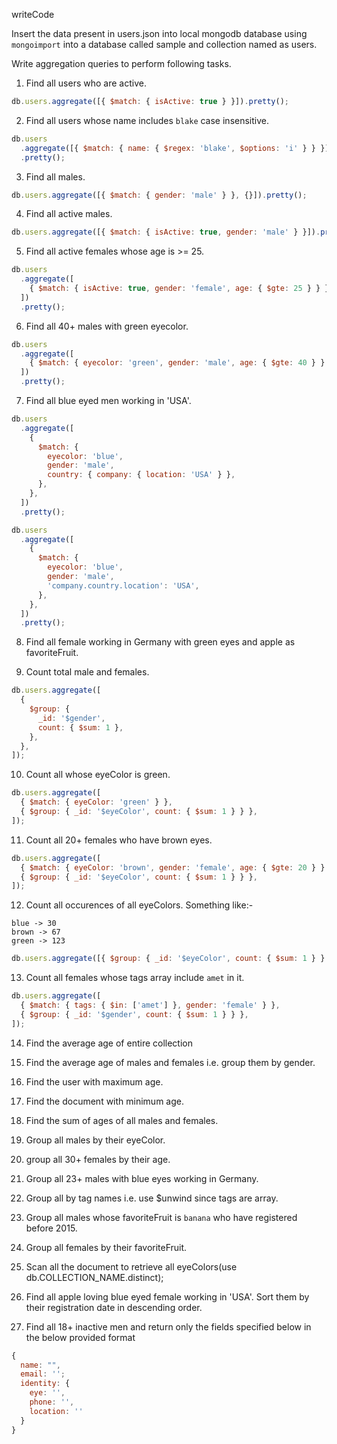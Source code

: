 writeCode

Insert the data present in users.json into local mongodb database using `mongoimport` into a database called sample and collection named as users.

Write aggregation queries to perform following tasks.

1. Find all users who are active.

```js
db.users.aggregate([{ $match: { isActive: true } }]).pretty();
```

2. Find all users whose name includes `blake` case insensitive.

```js
db.users
  .aggregate([{ $match: { name: { $regex: 'blake', $options: 'i' } } }])
  .pretty();
```

3. Find all males.

```js
db.users.aggregate([{ $match: { gender: 'male' } }, {}]).pretty();
```

4. Find all active males.

```js
db.users.aggregate([{ $match: { isActive: true, gender: 'male' } }]).pretty();
```

5. Find all active females whose age is >= 25.

```js
db.users
  .aggregate([
    { $match: { isActive: true, gender: 'female', age: { $gte: 25 } } },
  ])
  .pretty();
```

6. Find all 40+ males with green eyecolor.

```js
db.users
  .aggregate([
    { $match: { eyecolor: 'green', gender: 'male', age: { $gte: 40 } } },
  ])
  .pretty();
```

7. Find all blue eyed men working in 'USA'.

```js
db.users
  .aggregate([
    {
      $match: {
        eyecolor: 'blue',
        gender: 'male',
        country: { company: { location: 'USA' } },
      },
    },
  ])
  .pretty();

db.users
  .aggregate([
    {
      $match: {
        eyecolor: 'blue',
        gender: 'male',
        'company.country.location': 'USA',
      },
    },
  ])
  .pretty();
```

8. Find all female working in Germany with green eyes and apple as favoriteFruit.

9. Count total male and females.

```js
db.users.aggregate([
  {
    $group: {
      _id: '$gender',
      count: { $sum: 1 },
    },
  },
]);
```

10. Count all whose eyeColor is green.

```js
db.users.aggregate([
  { $match: { eyeColor: 'green' } },
  { $group: { _id: '$eyeColor', count: { $sum: 1 } } },
]);
```

11. Count all 20+ females who have brown eyes.

```js
db.users.aggregate([
  { $match: { eyeColor: 'brown', gender: 'female', age: { $gte: 20 } } },
  { $group: { _id: '$eyeColor', count: { $sum: 1 } } },
]);
```

12. Count all occurences of all eyeColors.
    Something like:-

```
blue -> 30
brown -> 67
green -> 123
```

```js
db.users.aggregate([{ $group: { _id: '$eyeColor', count: { $sum: 1 } } }]);
```

13. Count all females whose tags array include `amet` in it.

```js
db.users.aggregate([
  { $match: { tags: { $in: ['amet'] }, gender: 'female' } },
  { $group: { _id: '$gender', count: { $sum: 1 } } },
]);
```

14. Find the average age of entire collection

15. Find the average age of males and females i.e. group them by gender.

16. Find the user with maximum age.

17. Find the document with minimum age.

18. Find the sum of ages of all males and females.

19. Group all males by their eyeColor.

20. group all 30+ females by their age.

21. Group all 23+ males with blue eyes working in Germany.

22. Group all by tag names i.e. use \$unwind since tags are array.

23. Group all males whose favoriteFruit is `banana` who have registered before 2015.

24. Group all females by their favoriteFruit.

25. Scan all the document to retrieve all eyeColors(use db.COLLECTION_NAME.distinct);

26. Find all apple loving blue eyed female working in 'USA'. Sort them by their registration date in descending order.

27. Find all 18+ inactive men and return only the fields specified below in the below provided format

```js
{
  name: "",
  email: '';
  identity: {
    eye: '',
    phone: '',
    location: ''
  }
}
```
